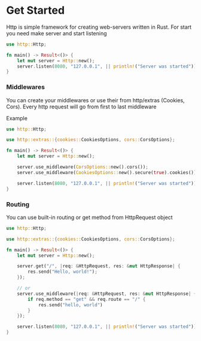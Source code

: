 # Get Started
Http is simple framework for creating web-servers written in Rust. For start you need make server and start listening

```rs
use http::Http;

fn main() -> Result<()> {
    let mut server = Http::new();
    server.listen(8080, "127.0.0.1", || println!("Server was started"));
}
```

### Middlewares
You can create your middlewares or use their from http/extras (Cookies, Cors). Every http request will go from first to last middleware

Example
```rs
use http::Http;

use http::extras::{cookies::CookiesOptions, cors::CorsOptions};

fn main() -> Result<()> {
    let mut server = Http::new();

    server.use_middleware(CorsOptions::new().cors());
    server.use_middleware(CookiesOptions::new().secure(true).cookies());

    server.listen(8080, "127.0.0.1", || println!("Server was started"));
}
```

### Routing
You can use built-in routing or get method from HttpRequest object

```rs
use http::Http;

use http::extras::{cookies::CookiesOptions, cors::CorsOptions};

fn main() -> Result<()> {
    let mut server = Http::new();

    server.get("/", |req: &HttpRequest, res: &mut HttpResponse| {
        res.send("Hello, world!");
    });

    // or
    server.use_middleware(|req: &HttpRequest, res: &mut HttpResponse| {
        if req.method == "get" && req.route == "/" {
            res.send("hello, world")
        }
    });

    server.listen(8080, "127.0.0.1", || println!("Server was started"));
}
```